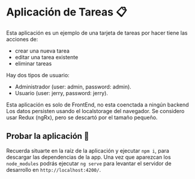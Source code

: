 # Aplicación de Tareas 📋

Esta aplicación es un ejemplo de una tarjeta de tareas por hacer
tiene las acciones de:
* crear una nueva tarea
* editar una tarea existente
* eliminar tareas

Hay dos tipos de usuario:
* Administrador (user: admin, password: admin).
* Usuario (user: jerry, password: jerry).

Esta aplicación es solo de FrontEnd, no esta coenctada a ningún backend
Los datos persisten usando el localstorage del navegador.
Se considero usar Redux (ngRx), pero se descartó por el tamaño pequeño.

## Probar la aplicación 🚀

Recuerda situarte en la raíz de la aplicación y ejecutar `npm i`, para descargar
las dependencias de la app. Una vez que aparezcan los `node_modules` podrás ejecutar `ng serve` para levantar el servidor de desarrollo en `http://localhost:4200/`.

